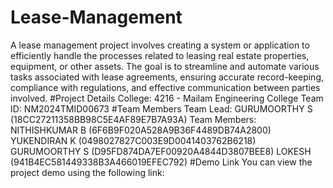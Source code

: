 # Lease-Management

  A lease management project involves creating a system or application to efficiently handle the processes related to leasing real estate properties, equipment, or other assets. The goal is to streamline and automate various tasks associated with lease agreements, ensuring accurate record-keeping, compliance with regulations, and effective communication between parties involved.
#Project Details
College: 4216 - Mailam Engineering College
Team ID: NM2024TMID00673
#Team Members
Team Lead: GURUMOORTHY S (18CC27211358BB98C5E4AF89E7B7A93A)
Team Members:
NITHISHKUMAR B (6F6B9F020A528A9B36F4489DB74A2800)
YUKENDIRAN K (0498027827C003E9D0041403762B6218)
GURUMOORTHY S (D95FD874DA7EF00920A4844D3807BEE8)
LOKESH (941B4EC581449338B3A466019EFEC792)
#Demo Link
You can view the project demo using the following link:
